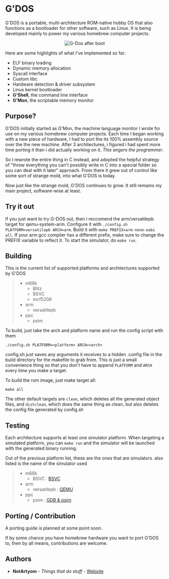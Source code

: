# G'DOS

G'DOS is a portable, multi-architecture ROM-native hobby OS that also functions as a bootloader for other software, such as Linux.
It is being developed mainly to power my various homebrew computer projects.

<p align="center">
    <img src="https://i.imgur.com/DrvTYt8.png" alt="G-Dos after boot"></img>
</p>

Here are some highlights of what I've implemented so far:
* ELF binary loading
* Dynamic memory allocation
* Syscall interface
* Custom libc
* Hardware detection & driver subsystem
* Linux kernel bootloader
* **G'Shell**, the command line interface
* **G'Mon**, the scriptable memory monitor

## Purpose?

G'DOS initially started as G'Mon, the machine language monitor I wrote for use on my various homebrew computer projects.
Each time I began working with a new piece of hardware, I had to port the its 100% assembly source over the the new machine.
After 3 architectures, i figured i had spent more time porting it than i did actually working on it. *This angers the programmer*.

So I rewrote the entire thing in C instead, and adopted the helpful strategy of "throw everything you can't possibly write in C into a special folder so you can deal with it later" approach.
From there it grew out of control like some sort of strange mold, into what G'DOS is today.

Now just like the strange mold, G'DOS continues to grow.
It still remains my main project, software-wise at least.

## Try it out

If you just want to try G-DOS out, then i reccomend the arm/versatilepb target for qemu-system-arm.
Configure it with `./config.sh PLATFORM=versatilepb ARCH=arm`.
Build it with `make PREFIX=arm-none-eabi all`. If your arm gcc compiler has a different prefix, make sure to change the PREFIX variable to reflect it.
To start the simulator, do `make run`.

## Building

This is the current list of supported platforms and architectures supported by G'DOS
> * m68k
>   * Blitz
>   * BSVC
>   * mcf5208
> * arm
>   * versatilepb
> * ppc
>   * psim

To build, just take the arch and platform name and run the config script with them
```
./config.sh PLATFORM=<platform> ARCH=<arch>
```
config.sh just saves any arguments it receives to a hidden .config file in the build directory for the makefile to grab from. This is just a small convenience thing so that you don't have to append `PLATFORM` and `ARCH` every time you make a target.

To build the rom image, just make target all:

```
make all
```
The other default targets are `clean`, which deletes all the generated object files, and `distclean`, which does the same thing as clean, but also deletes the config file generated by config.sh

## Testing

Each architecture supports at least one simulator platform. When targeting a simulated platform, you can `make run` and the simulator will be launched with the generated binary running.

Out of the previous platform list, these are the ones that are simulators. also listed is the name of the simulator used

> * m68k
>   * BSVC : [BSVC](https://github.com/BSVC/bsvc)
> * arm
>   * versatilepb : [QEMU](https://wiki.qemu.org/Documentation/Platforms/ARM)
> * ppc
>   * psim : [GDB & psim](https://www.sourceware.org/psim/)

## Porting / Contribution

A porting guide is planned at some point soon.

If by some chance you have homebrew hardware you want to port G'DOS to, then by all means, contributions are welcome.

## Authors

* **NotArtyom** - *Things that do stuff* - [Website](http://blog.notartyoms-box.net)

